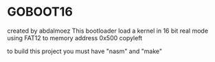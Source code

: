# GOBOOT16
created by abdalmoez
This bootloader load a kernel in 16 bit real mode using FAT12 to memory address 0x500
copyleft


to build this project you must have "nasm" and "make"